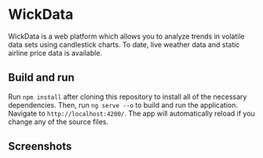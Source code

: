 # WickData
WickData is a web platform which allows you to analyze trends in volatile data sets using candlestick charts. To date, live weather data and static airline price data is available.

## Build and run

Run `npm install` after cloning this repository to install all of the necessary dependencies. Then, run `ng serve --o` to build and run the application. Navigate to `http://localhost:4200/`. The app will automatically reload if you change any of the source files.

## Screenshots
